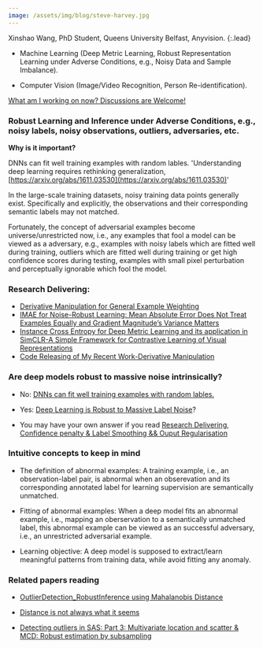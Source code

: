 ```yaml
---
image: /assets/img/blog/steve-harvey.jpg
---
```


<!---
<div class="LI-profile-badge"  data-version="v1" data-size="medium" data-locale="en_US" data-type="horizontal" data-theme="dark" data-vanity="xinshaowang">
<a class="LI-simple-link" href='https://uk.linkedin.com/in/xinshaowang?trk=profile-badge'>Xinshao Wang, PhD Student, Queens University Belfast, Anyvision. </a>
</div>
-->

Xinshao Wang, PhD Student, Queens University Belfast, Anyvision. 
{:.lead}

* Machine Learning (Deep Metric Learning, Robust Representation Learning under Adverse
Conditions, e.g., Noisy Data and Sample Imbalance). 

* Computer Vision (Image/Video Recognition, Person Re-identification). 

[What am I working on now? Discussions are Welcome!](../blogs/2020-02-21-learn-bayesian-DL/#what-am-i-working-on-now-discussions-are-welcome)

### Robust Learning and Inference under Adverse Conditions, e.g., noisy labels, noisy observations, outliers, adversaries, etc. 

**Why is it important?**

DNNs can fit well training examples with random lables. 'Understanding deep learning requires rethinking generalization, [https://arxiv.org/abs/1611.03530](https://arxiv.org/abs/1611.03530)'

In the large-scale training datasets, noisy training data points generally exist. Specifically and explicitly, the observations and their corresponding semantic labels may not matched. 

Fortunately, the concept of adversarial examples become universe/unrestricted now, i.e., any examples that fool a model can be viewed as a adversary, e.g., examples with noisy labels which are fitted well during training, outliers which are fitted well during training or get high confidence scores during testing, examples with small pixel perturbation and perceptually ignorable which fool the model.


### Research Delivering: 
* [Derivative Manipulation for General Example Weighting](https://github.com/XinshaoAmosWang/DerivativeManipulation)
* [IMAE for Noise-Robust Learning: Mean Absolute Error Does Not Treat Examples Equally and Gradient Magnitude’s Variance Matters](https://github.com/XinshaoAmosWang/Improving-Mean-Absolute-Error-against-CCE)
* [Instance Cross Entropy for Deep Metric Learning and its application in SimCLR-A Simple Framework for Contrastive Learning of Visual Representations](https://www.reddit.com/r/MachineLearning/comments/f4x1sh/r_instance_cross_entropy_for_deep_metric_learning/?utm_content=post&utm_medium=twitter&utm_source=share&utm_name=submit&utm_term=t3_f4x1sh)
* [Code Releasing of My Recent Work-Derivative Manipulation](https://xinshaoamoswang.github.io/blogs/2020-02-18-code-releasing/)


###  Are deep models robust to massive noise intrinsically?

* No: [DNNs can fit well training examples with random lables.](https://arxiv.org/abs/1611.03530)
* Yes: [Deep Learning is Robust to Massive Label Noise](https://arxiv.org/abs/1705.10694)?

* You may have your own answer if you read [Research Delivering](#research-delivering),   [Confidence penalty & Label Smoothing && Ouput Regularisation](https://xinshaoamoswang.github.io/blogs/2020-02-14-Core-machine-learning-topics/#confidence-penalty--label-smoothing--ouput-regularisation)



### Intuitive concepts to keep in mind

* The definition of abnormal examples: A training example, i.e., an observation-label pair, is abnormal when an obserevation and its corresponding annotated label for learning supervision are semantically unmatched. 

* Fitting of abnormal examples: When a deep model fits an abnormal example, i.e., mapping an oberservation to a semantically unmatched label, this abnormal example can be viewed as an successful adversary, i.e., an unrestricted adversarial example. 

* Learning objective: A deep model is supposed to extract/learn meaningful patterns from training data, while avoid fitting any anomaly. 


### Related papers reading 
* [OutlierDetection_RobustInference using Mahalanobis Distance](https://github.com.cnpmjs.org/XinshaoAmosWang/DerivativeManipulation/blob/master/OutlierDetection_RobustInference.pptx.pdf)

* [Distance is not always what it seems](https://blogs.sas.com/content/iml/2012/02/15/what-is-mahalanobis-distance.html)

* [Detecting outliers in SAS: Part 3: Multivariate location and scatter & MCD: Robust estimation by subsampling](https://blogs.sas.com/content/iml/2012/02/02/detecting-outliers-in-sas-part-3-multivariate-location-and-scatter.html)